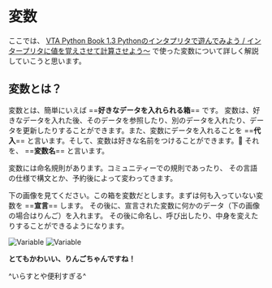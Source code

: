 # 変数

ここでは、 [VTA Python Book 1.3 Pythonのインタプリタで遊んでみよう / インタープリタに値を覚えさせて計算させよう～](/chapter-1/1.3.0-interpreter/#_12) で使った変数について詳しく解説していこうと思います。

## 変数とは？

変数とは、簡単にいえば ==**好きなデータを入れられる箱**== です。
変数は、好きなデータを入れた後、そのデータを参照したり、別のデータを入れたり、データを更新したりすることができます。また、変数にデータを入れることを ==**代入**== と言います。そして、変数は好きな名前をつけることができます。:pencil: それを、 ==**変数名**== と言います。

変数には命名規則があります。コミュニティーでの規則であったり、
その言語の仕様で構文とか、予約後によって変わってきます。

下の画像を見てください。この箱を変数だとします。まずは何も入っていない変数を ==**宣言**== します。
その後に、宣言された変数に何かのデータ（下の画像の場合はりんご）を入れます。
その後に命名し、呼び出したり、中身を変えたりすることができるようになります。

![Variable](/images/variable/variable-light-mode.png#only-light)
![Variable](/images/variable/variable-dark-mode.png#only-dark)

**とてもかわいい、りんごちゃんですね！**

^いらすとや便利すぎる^

